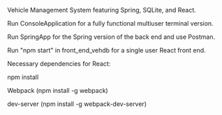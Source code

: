 <p>Vehicle Management System featuring Spring, SQLite, and React.</p>
<p>Run ConsoleApplication for a fully functional multiuser terminal version.</p>
<p>Run SpringApp for the Spring version of the back end and use Postman.</p>
<p>Run "npm start" in front_end_vehdb for a single user React front end.</p>

<p>Necessary dependencies for React:</p>
<p>npm install</p>
<p>Webpack (npm install -g webpack)</p>
<p>dev-server (npm install -g webpack-dev-server)</p>
